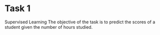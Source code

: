 # Task 1
Supervised Learning 
The objective of the task is to predict the scores of a student given the number of hours studied.
